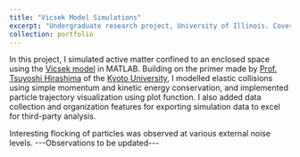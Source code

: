 ```yaml
---
title: "Vicsek Model Simulations"
excerpt: "Undergraduate research project, University of Illinois. Cover image by Hima Pamu <br/><img src='/images/Npart_condnoise_track_PATH2_cove.png'>"
collection: portfolio
---
```


In this project, I simulated active matter confined to an enclosed space using the <a href="https://en.wikipedia.org/wiki/Vicsek_model">Vicsek model</a> in MATLAB. Building on the primer made by <a href="https://sites.google.com/view/hirashima-group/home">Prof. Tsuyoshi Hirashima</a> of the <a href="https://www.kyoto-u.ac.jp/en">Kyoto University</a>, I modelled elastic collisions using simple momentum and kinetic energy conservation, and implemented particle trajectory visualization using plot function. I also added data collection and organization features for exporting simulation data to excel for third-party analysis.


Interesting flocking of particles was observed at various external noise levels.
---Observations to be updated---




